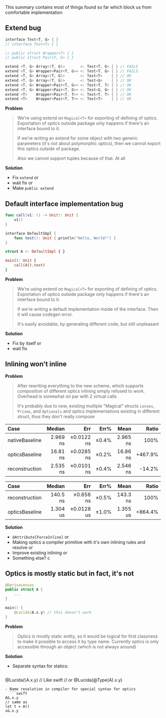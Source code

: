 This summary contains most of things found so far which block us from comfortable implementation

## Extend bug

```swift
interface Test<T, G> { }
// interface Test<T> { }

// public struct Wrapper<T> { }
// public struct Pair<T, G> { }

extend <T, G> Array<(T, G)>       <: Test<T, G> { } // FAILS
extend <T, G> Wrapper<Pair<T, G>> <: Test<T, G> { } // FAILS
extend <T, G> Array<(T, G)>       <: Test<T>    { } // OK
extend <T, G> Array<(T, G)>       <: Test<G>    { } // OK
extend <T, G> Wrapper<Pair<T, G>> <: Test<T, T> { } // OK
extend <T, G> Wrapper<Pair<T, G>> <: Test<G, G> { } // OK
extend <T>    Wrapper<Pair<T, T>> <: Test<T, T> { } // OK
extend <T>    Wrapper<Pair<T, T>> <: Test<T>    { } // OK
```

**Problem**
> We're using extend on `Magical<T>` for exporting of defining of optics.
> Exportation of optics outside package only happens if there's an interface bound to it.
>
> If we're writing an extend for some object with two generic parameters (it's not about polymorphic optics), then we cannot export this optics outside of package.
>
> Also we cannot support tuples because of that. At all

**Solution**
-  Fix `extend`
or
- wait fix
or
- Make `public extend` 
## Default interface implementation bug

```swift
func call(v1: () -> Unit): Unit {
	v1()
}

interface DefaultImpl {
	func test(): Unit { println("Hello, World!") }
}

struct A <: DefaultImpl { }

main(): Unit {
	call(A().test)
}
```

**Problem**
> We're using extend on `Magical<T>` for exporting of defining of optics.
> Exportation of optics outside package only happens if there's an interface bound to it.
>
> If we're writing a default implementation inside of the interface. Then it will cause codegen error.
>
> It's easily avoidable, by generating different code, but still unpleasant

**Solution**
- Fix by itself
or
- wait fix

## Inlining won't inline

**Problem**
> After rewriting everything to the new scheme, which supports composition of different optics inlining simply refused to work. Overhead is somewhat on par with 2 virtual calls
>
> It's probably due to now, existing multiple "Magical" structs `Lenses`, `Prisms`, and `Optionals` and optics implementations existing in different struct, thus they don't really compose

| Case           |   Median |        Err |  Err% |     Mean |   Ratio |
| :------------- | -------: | ---------: | ----: | -------: | ------: |
| nativeBaseline | 2.969 ns | ±0.0122 ns | ±0.4% | 2.965 ns |    100% |
| opticsBaseline | 16.81 ns | ±0.0285 ns | ±0.2% | 16.86 ns | +467.9% |
| reconstruction | 2.535 ns | ±0.0101 ns | ±0.4% | 2.546 ns |  -14.2% |

| Case           |   Median |        Err |  Err% |     Mean |   Ratio |
| :------------- | -------: | ---------: | ----: | -------: | ------: |
| reconstruction | 140.5 ns |  ±0.656 ns | ±0.5% | 143.3 ns |    100% |
| opticsBaseline | 1.304 us | ±0.0128 us | ±1.0% | 1.355 us | +864.4% |
**Solution**
- `@Attribute[ForceInline]`
or
- Making optics a compiler primitive with it's own inlining rules and resolve
or
- Improve existing inlining
or
- Something else?
c
## Optics is mostly static but in fact, it's not

```swift
@DeriveLenses
public struct A {
	...
}

main() {
	@Lucida(A.x.y) // this doesn't work
}
```
**Problem**
> Optics is mostly static entity, so it would be logical for first classness to make it possible to access it by type name. Currently optics is only accessible through an object (which is not always around)

**Solution**
- Separate syntax for statics:
  ```swift
@Lucida(\A.x.y) // Like swift
// or
@Lucida(@Type(A).x.y)
```
- Name resolution in compiler for special syntax for optics
  ```swift
A&.x.y
// same as
let t = A()
x&.x.y
```

